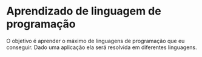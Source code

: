 # Aprendizado de linguagem de programação
O objetivo é aprender o máximo de linguagens de programação que eu conseguir.
Dado uma aplicação ela será resolvida em diferentes linguagens.
